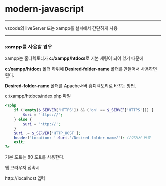 # modern-javascript
***
vscode의 liveServer 또는 xampp를 설치해서 간단하게 사용
***
### xampp를 사용할 경우
xampp는 홈디렉토리가 **c:/xampp/htdocs**로 기본 세팅이 되어 있기 때문에

**c:/xampp/htdocs** 폴더 하위에 __Desired-folder-name__ 폴더를 만들어서 사용하면 된다.

__Desired-folder-name__ 폴더를 Apache서버 홈디렉토리로 바꾸는 방법.

c:/xampp/htdocs/index.php 파일
```php
<?php
    if (!empty($_SERVER['HTTPS']) && ('on' == $_SERVER['HTTPS'])) {
        $uri = 'https://';
    } else {
        $uri = 'http://';
    }
    $uri .= $_SERVER['HTTP_HOST'];
    header('Location: '.$uri.'/Desired-folder-name/'); //여기서 변경
    exit;
?>
```
기본 포트는 80 포트를 사용한다.



웹 브라우저 접속시

http://localhost 입력